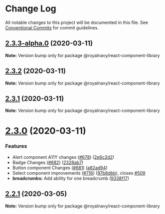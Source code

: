# Change Log

All notable changes to this project will be documented in this file.
See [Conventional Commits](https://conventionalcommits.org) for commit guidelines.

## [2.3.3-alpha.0](https://thyhjwb6.github.com/thyhjwb6/standards-toolkit/compare/2.3.2...2.3.3-alpha.0) (2020-03-11)

**Note:** Version bump only for package @royalnavy/react-component-library





## [2.3.2](https://thyhjwb6.github.com/thyhjwb6/standards-toolkit/compare/2.3.1...2.3.2) (2020-03-11)

**Note:** Version bump only for package @royalnavy/react-component-library





## [2.3.1](https://thyhjwb6.github.com/thyhjwb6/standards-toolkit/compare/2.3.0...2.3.1) (2020-03-11)

**Note:** Version bump only for package @royalnavy/react-component-library





# [2.3.0](https://thyhjwb6.github.com/thyhjwb6/standards-toolkit/compare/2.2.1...2.3.0) (2020-03-11)


### Features

* Alert component A11Y changes ([#678](https://thyhjwb6.github.com/thyhjwb6/standards-toolkit/issues/678)) ([2e6c2d2](https://thyhjwb6.github.com/thyhjwb6/standards-toolkit/commit/2e6c2d2326857ff47e6eb3c56c341267ee518e45))
* Badge Changes ([#682](https://thyhjwb6.github.com/thyhjwb6/standards-toolkit/issues/682)) ([2328ab7](https://thyhjwb6.github.com/thyhjwb6/standards-toolkit/commit/2328ab7e440cb03373c803153bb0f38015044cb4))
* Button component Changes ([#681](https://thyhjwb6.github.com/thyhjwb6/standards-toolkit/issues/681)) ([a82ad94](https://thyhjwb6.github.com/thyhjwb6/standards-toolkit/commit/a82ad9495d43dd07a2e62b3c90380e3185177be9))
* Select component improvements ([#716](https://thyhjwb6.github.com/thyhjwb6/standards-toolkit/issues/716)) ([97b8dbb](https://thyhjwb6.github.com/thyhjwb6/standards-toolkit/commit/97b8dbbd84187cefde8367ba8cfaee43dfd8aed8)), closes [#509](https://thyhjwb6.github.com/thyhjwb6/standards-toolkit/issues/509)
* **breadcrumbs:** Add ability for one breadcrumb ([9338f17](https://thyhjwb6.github.com/thyhjwb6/standards-toolkit/commit/9338f1790d220f4190055dc76a58d4d9ba803775))





## [2.2.1](https://thyhjwb6.github.com/Royal-Navy/standards-toolkit/compare/2.2.0...2.2.1) (2020-03-05)

**Note:** Version bump only for package @royalnavy/react-component-library
